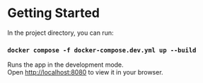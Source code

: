 # Getting Started

In the project directory, you can run:

### `docker compose -f docker-compose.dev.yml up --build`

Runs the app in the development mode.\
Open [http://localhost:8080](http://localhost:8080) to view it in your browser.
